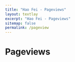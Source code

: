 ```yaml
---
title: "Hao Fei - Pageviews"
layout: textlay
excerpt: "Hao Fei - Pageviews"
sitemap: false
permalink: /pageview
---
```


# Pageviews

<div style="margin-top: 100px"></div>


<script type='text/javascript' id='clustrmaps' src='//cdn.clustrmaps.com/map_v2.js?cl=b6e0dd&w=a&t=tt&d=HHR0os3rRmH5M4XiHNDaDvtIJdBCADmPgZtg5l8aZEk&co=ffffff&cmo=ca254e&cmn=fca747&ct=00d6b9'></script>


<div style="margin-top: 160px"></div>
